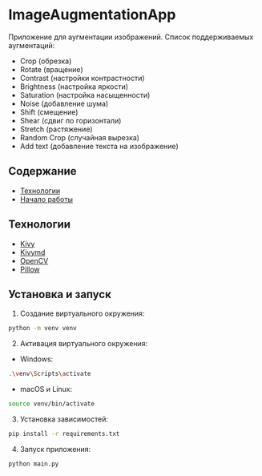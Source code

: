 # ImageAugmentationApp

Приложение для аугментации изображений.
Список поддерживаемых аугментаций:

- Crop (обрезка)
- Rotate (вращение)
- Contrast (настройки контрастности)
- Brightness (настройка яркости)
- Saturation (настройка насыщенности)
- Noise (добавление шума)
- Shift (смещение)
- Shear (сдвиг по горизонтали)
- Stretch (растяжение)
- Random Crop (случайная вырезка)
- Add text (добавление текста на изображение)

## Содержание

- [Технологии](#id_technologies)
- [Начало работы](#id_installation)

<a id='id_technologies'></a>

## Технологии

- [Kivy](https://kivy.org/)
- [Kivymd](https://kivymd.readthedocs.io/en/latest/index.html)
- [OpenCV](https://opencv.org/)
- [Pillow](https://python-pillow.org/)

<a id='id_installation'></a>

## Установка и запуск

1. Создание виртуального окружения:

```bash
python -m venv venv
```

2.  Активация виртуального окружения:

- Windows:

```sh
.\venv\Scripts\activate
```

- macOS и Linux:

```sh
source venv/bin/activate
```

3. Установка зависимостей:

```sh
pip install -r requirements.txt
```

4. Запуск приложения:

```sh
python main.py
```
